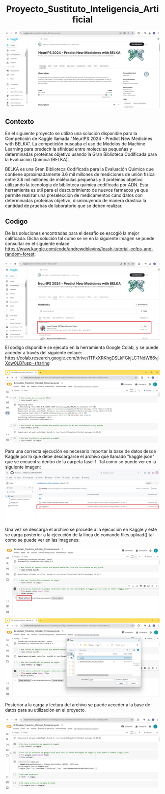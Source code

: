 <h1 align="center"> Proyecto_Sustituto_Inteligencia_Artificial </h1>

![Texto alternativo](images/Recurso_Kaggle.jpg)
## Contexto

En el siguiente proyecto se utilizó una solución disponible para la Competición de Kaggle llamada "NeurIPS 2024 - Predict New Medicines with BELKA". La competición buscaba el uso de Modelos de Machine Learning para predecir la afinidad entre moleculas pequeñas y determinadas proteinas objetivo usando la Gran Biblioteca Codificada para la Evaluación Quimica (BELKA).

BELKA es una Gran Biblioteca Codificada para la Evaluación Química que contiene aproximadamente 3.6 mil millones de mediciones de unión física entre 3.6 mil millones de moléculas pequeñas y 3 proteinas objetivo utilizando la tecnologia de biblioteca química codificada por ADN. Esta herramienta es util para el descubrimiento de nuevos farmacos ya que permite realizar una preselección de medicamentos candidatos con determinadas proteinas objetivo, disminuyendo de manera drastica la cantidad de pruebas de laboratorio que se deben realizar.

## Codigo

De las soluciones encontradas para el desafio se escogió la mejor calificada. Dicha solución tal como se ve en la siguiente imagen se puede consultar en el siguiente enlace https://www.kaggle.com/code/andrewdblevins/leash-tutorial-ecfps-and-random-forest: 

![Texto alternativo](images/Code_Kaggle.jpg)

El codigo disponible se ejecutó en la herramienta Google Colab, y se puede acceder a través del siguiente enlace: https://colab.research.google.com/drive/1TFxXRKhgDSLkFGkjLCTNdW86vjXow0LB?usp=sharing

![Texto alternativo](images/Recorte_Colab.jpg)

Para una correcta ejecución es necesario importar la base de datos desde Kaggle por lo que debe descargarse el archivo que llamado "kaggle.json" que se encuentra dentro de la carpeta fase-1. Tal como se puede ver en la siguiente imagen: 
![Texto alternativo](images/Recorte_Token.jpg)
Una vez se descarga el archivo se procede a la ejecución en Kaggle y este se carga posterior a la ejecución de la linea de comando files.upload() tal como se puede ver en las imagenes:

![Texto alternativo](images/Cargar_Archivo.jpg)

![Texto alternativo](images/Carga_Kaggle.jpg)

Posterior a la carga y lectura del archivo se puede acceder a la base de datos para su utilización en el proyecto.

![Texto alternativo](images/Archivo_Cargado.jpg)



